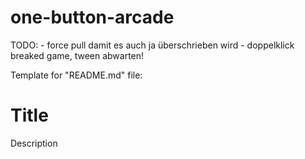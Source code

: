 # one-button-arcade

TODO:
	- force pull damit es auch ja überschrieben wird
	- doppelklick breaked game, tween abwarten!

Template for "README.md" file:
# Title

Description
